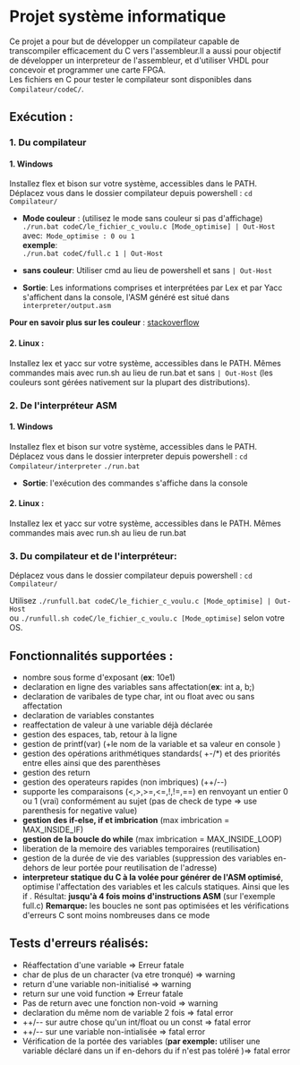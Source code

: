 # Projet système informatique 
Ce projet a pour but de développer un compilateur capable de transcompiler efficacement du C vers l'assembleur.Il a aussi pour objectif de développer  un interpreteur de l'assembleur, et d'utiliser VHDL pour concevoir et programmer une carte FPGA.  
Les fichiers en C pour tester le compilateur sont disponibles dans `Compilateur/codeC/`.
## Exécution :  
### 1. Du compilateur
#### 1. Windows
Installez flex et bison sur votre système, accessibles dans le PATH.
Déplacez vous dans le dossier compilateur depuis powershell : `cd Compilateur/`
* **Mode couleur** : (utilisez le mode sans couleur si pas d'affichage) 
	`./run.bat codeC/le_fichier_c_voulu.c [Mode_optimise] | Out-Host `  
	avec:` Mode_optimise : 0 ou 1`  
	**exemple**:  
	`./run.bat codeC/full.c 1 | Out-Host `
  
* **sans couleur**: Utiliser cmd au lieu de powershell et sans `| Out-Host` 	 	
* 	**Sortie**: Les informations comprises et interprétées par Lex et par Yacc s'affichent dans la console, l'ASM généré est situé dans `interpreter/output.asm`  

**Pour en savoir plus sur les couleur** : [stackoverflow ](https://stackoverflow.com/questions/51680709/colored-text-output-in-powershell-console-using-ansi-vt100-codes#51681675)  
  
#### 2. Linux :  
Installez lex et yacc sur votre système, accessibles dans le PATH.
Mêmes commandes mais avec run.sh au lieu de run.bat et sans `| Out-Host` (les couleurs sont gérées nativement sur la plupart des distributions).
### 2. De l'interpréteur ASM 
#### 1. Windows
Installez flex et bison sur votre système, accessibles dans le PATH.
Déplacez vous dans le dossier interpreter depuis powershell : `cd Compilateur/interpreter`
	`./run.bat`  
* 	**Sortie**: l'exécution des commandes s'affiche dans la console
  
#### 2. Linux :  
Installez lex et yacc sur votre système, accessibles dans le PATH.
Mêmes commandes mais avec run.sh au lieu de run.bat

### 3. Du compilateur et de l'interpréteur:
Déplacez vous dans le dossier compilateur depuis powershell :  `cd Compilateur/`  

Utilisez `./runfull.bat codeC/le_fichier_c_voulu.c [Mode_optimise] | Out-Host `  
ou `./runfull.sh codeC/le_fichier_c_voulu.c [Mode_optimise]` selon votre OS.

## Fonctionnalités supportées  :  
*  nombre sous forme d'exposant (**ex**: 10e1)
*  declaration en ligne des variables sans affectation(**ex**: int a, b;)
*  declaration de varibales de type char, int ou float avec ou sans affectation
*  declaration de variables constantes
*  reaffectation de valeur à une variable déjà déclarée
*  gestion des espaces, tab, retour à la ligne
*  gestion de printf(var) (+le nom de la variable et sa valeur en console )
*  gestion des opérations arithmétiques standards( +-/*) et des priorités entre elles ainsi que des parenthèses
*  gestion des return
*  gestion des operateurs rapides (non imbriques) (++/--)
*  supporte les comparaisons (<,>,>=,<=,!,!=,==) en renvoyant un entier 0 ou 1 (vrai) conformément au sujet (pas de check de type => use parenthesis for negative value)
*  **gestion des if-else, if et imbrication** (max imbrication = MAX_INSIDE_IF)
*  **gestion de la boucle do while** (max imbrication = MAX_INSIDE_LOOP)
*  liberation de la memoire des variables temporaires (reutilisation) 
*  gestion de la durée de vie des variables (suppression des variables en-dehors de leur portée pour reutilisation de l'adresse)
*  **interpreteur statique du C à la volée pour générer de l'ASM optimisé**, optimise  l'affectation des variables et les calculs statiques. Ainsi que les if . Résultat: **jusqu'à 4 fois moins d'instructions ASM** (sur l'exemple full.c)
**Remarque:** les boucles ne sont pas optimisées et les vérifications d'erreurs C sont moins nombreuses dans ce mode

## Tests d'erreurs réalisés:  
*  Réaffectation d'une variable => Erreur fatale
*  char de plus de un character (va etre tronqué) => warning
*  return d'une variable non-initialisé => warning
*  return sur une void function => Erreur fatale
*  Pas de return avec une fonction non-void => warning
*  declaration du même nom de variable 2 fois => fatal error
*  ++/-- sur autre chose qu'un int/float ou un const => fatal error
*  ++/-- sur une variable non-intialisée =>   fatal error
*  Vérification de la portée des variables (**par exemple:** utiliser une variable déclaré dans un if en-dehors du if n'est pas toléré )=> fatal error